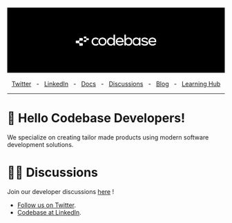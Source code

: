 ![Codebase Cover](https://github.com/codebase-eu/.github/blob/master/pp-cover.png)
<div align="center">
  <a href="https://twitter.com/codebase-eu" target="_blank">Twitter</a>
    <span>&nbsp;&nbsp;-&nbsp;&nbsp;</span>
  <a href="https://www.linkedin.com/company/codebase-eu/" target="_blank">LinkedIn</a>
    <span>&nbsp;&nbsp;-&nbsp;&nbsp;</span>
  <a href="https://www.notion.so/codebase-eu" target="_blank">Docs</a>
    <span>&nbsp;&nbsp;-&nbsp;&nbsp;</span>
  <a href="https://github.com/orgs/codebase-eu/discussions" target="_blank">Discussions</a>
    <span>&nbsp;&nbsp;-&nbsp;&nbsp;</span>
  <a href="https://codebase.eu/blog" target="_blank">Blog</a>
   <span>&nbsp;&nbsp;-&nbsp;&nbsp;</span>
  <a href="https://developer.codebase.eu/learn" target="_blank">Learning Hub</a>
  <br />
  <hr />
</div>

# 👋 Hello Codebase Developers!

We specialize on creating tailor made products using modern software development solutions.

# 🧑‍💻 Discussions

Join our developer discussions [here](https://github.com/orgs/codebase-eu/discussions) !

- [Follow us on Twitter](https://twitter.com/codebase-eu).
- [Codebase at LinkedIn](https://www.linkedin.com/company/codebase-eu/).

